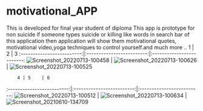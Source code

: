 # motivational_APP
This is developed for final year student of diploma This app is prototype for non suicide if someone types suicide or killing like words in search bar of this application then application will show them motivational quotes, motivational video,yoga techniques to control yourself.and much more ..
        1   |   2  | 3
:-------------------------:|:-------------------------:|:-------------------------:
![Screenshot_20220713-100458](https://github.com/AbhishekPawshekar/motivational_APP/assets/89447125/47d14477-b0b7-4879-a4a3-6c0de8133bad) | ![Screenshot_20220713-100626](https://github.com/AbhishekPawshekar/motivational_APP/assets/89447125/60cf527c-5945-427a-9873-f92fc1ff426d) | ![Screenshot_20220713-100525](https://github.com/AbhishekPawshekar/motivational_APP/assets/89447125/a3649b7b-5db9-4156-a0b8-c0380453eeb2) 

        4 | 5    | 6
:-------------------------:|:-------------------------:|:-------------------------:
![Screenshot_20220713-100512](https://github.com/AbhishekPawshekar/motivational_APP/assets/89447125/89763c0b-b24c-48f1-965a-05694c12b088) | ![Screenshot_20220713-100634](https://github.com/AbhishekPawshekar/motivational_APP/assets/89447125/d52dd87b-4266-44e9-a879-2bd555b44d88) | ![Screenshot_20210610-134709](https://github.com/AbhishekPawshekar/motivational_APP/assets/89447125/ad12d353-3351-4f2a-9a59-2214d3c17b8f)
